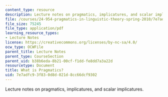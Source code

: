 ```yaml
---
content_type: resource
description: Lecture notes on pragmatics, implicatures, and scalar implicatures.
file: /courses/24-954-pragmatics-in-linguistic-theory-spring-2010/7e7adfc93f830d8d021d8cc66dcf9302_MIT24_954S10_lec01.pdf
file_size: 75245
file_type: application/pdf
learning_resource_types:
- Lecture Notes
license: https://creativecommons.org/licenses/by-nc-sa/4.0/
ocw_type: OCWFile
parent_title: Lecture Notes
parent_type: CourseSection
parent_uid: b38b6eda-8b21-00cf-f1dd-fe8dd7a3a22d
resourcetype: Document
title: What is Pragmatics?
uid: 7e7adfc9-3f83-0d8d-021d-8cc66dcf9302
---
```

Lecture notes on pragmatics, implicatures, and scalar implicatures.